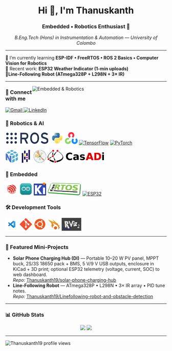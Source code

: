<!-- ===== README.md (Profile) ===== -->

<h1 align="center">Hi 👋, I'm Thanuskanth</h1>
<h3 align="center">Embedded  • Robotics Enthusiast 🤖</h3>
<p align="center"><em>B.Eng.Tech (Hons) in Instrumentation & Automation — University of Colombo</em></p>

---

🌱 I’m currently learning <strong>ESP-IDF • FreeRTOS • ROS 2 Basics • Computer Vision for Robotics</strong><br/>
🔧 Recent work: <strong>ESP32 Weather Indicator (1-min uploads) <br/>🚗Line-Following Robot (ATmega328P + L298N + 3× IR)</strong>

---

<p>
  <img align="right" src="assets/thanuskanth.gif" alt="Embedded & Robotics" width="420"/>
</p>

<h3>🔗 Connect with me</h3>
<p align="left">
  <a href="mailto:smthanu19@gmail.com" target="_blank">
    <img src="https://upload.wikimedia.org/wikipedia/commons/4/4e/Gmail_Icon.png" alt="Gmail" height="30" width="40" />
  </a>
  <a href="https://www.linkedin.com/in/thanuskanth-mahalingam-b59715386" target="_blank">
    <img src="https://raw.githubusercontent.com/rahuldkjain/github-profile-readme-generator/master/src/images/icons/Social/linked-in-alt.svg" alt="LinkedIn" height="30" width="40" />
  </a>
</p>

<h3>🤖 Robotics & AI</h3>
<p align="left">
  <a href="https://www.ros.org/" target="_blank"><img src="logos/ros_icon.png" height="40" alt="ROS"/></a>
  <a href="https://www.python.org/" target="_blank"><img src="https://raw.githubusercontent.com/devicons/devicon/master/icons/python/python-original.svg" height="40" alt="Python"/></a>
  <a href="https://opencv.org/" target="_blank"><img src="https://raw.githubusercontent.com/devicons/devicon/master/icons/opencv/opencv-original.svg" height="40" alt="OpenCV"/></a>
  <a href="https://www.tensorflow.org/" target="_blank"><img src="https://www.vectorlogo.zone/logos/tensorflow/tensorflow-icon.svg" height="40" alt="TensorFlow"/></a>
  <a href="https://pytorch.org/" target="_blank"><img src="https://upload.wikimedia.org/wikipedia/commons/1/10/PyTorch_logo_icon.svg" height="40" alt="PyTorch"/></a>
</p>
<p align="left">
  <img src="https://raw.githubusercontent.com/devicons/devicon/master/icons/numpy/numpy-original.svg" height="40" alt="NumPy"/>
  <img src="https://raw.githubusercontent.com/devicons/devicon/master/icons/pandas/pandas-original.svg" height="40" alt="Pandas"/>
  <img src="https://raw.githubusercontent.com/devicons/devicon/master/icons/matplotlib/matplotlib-original.svg" height="40" alt="Matplotlib"/>
  <a href="https://web.casadi.org/" target="_blank"><img src="logos/CasADI.png" height="40" alt="CasADi"/></a>
</p>

<h3>🧩 Embedded</h3>
<p align="left">
  <a href="https://docs.espressif.com/projects/esp-idf/en/latest/" target="_blank"><img src="logos/espidf.png" height="40" alt="ESP-IDF"/></a>
  <a href="https://www.arduino.cc/" target="_blank"><img src="logos/arduino.jpeg" height="40" alt="Arduino"/></a>
  <a href="https://www.kicad.org/" target="_blank"><img src="logos/Kicad.png" height="40" alt="KiCad"/></a>
  <a href="https://www.freertos.org/" target="_blank"><img src="logos/freeRTOS.png" height="40" alt="FreeRTOS"/></a>
  <a href="https://www.espressif.com/en/products/devkits" target="_blank"><img src="https://cdn.jsdelivr.net/gh/simple-icons/simple-icons/icons/espressif.svg" height="40" alt="ESP32"/></a>
</p>

<h3>🛠️ Development Tools</h3>
<p align="left">
  <a href="https://code.visualstudio.com/" target="_blank"><img src="logos/vscode.png" height="40" alt="VS Code"/></a>
  <a href="https://git-scm.com/" target="_blank"><img src="logos/Git_icon.png" height="40" alt="Git"/></a>
  <a href="https://ubuntu.com/" target="_blank"><img src="logos/ubuntu.png" height="40" alt="Ubuntu"/></a>
  <a href="https://gazebosim.org/" target="_blank"><img src="logos/Gazebo.png" height="40" alt="Gazebo"/></a>
  <a href="https://wiki.ros.org/rviz" target="_blank"><img src="logos/Rviz.png" height="40" alt="RViz"/></a>
</p>

---

<h3>📌 Featured Mini-Projects</h3>

- <strong>Solar Phone Charging Hub (DI)</strong> — Portable 10–20 W PV panel, MPPT buck, 2S/3S 18650 pack + BMS, 5 V/9 V USB outputs, enclosure in KiCad + 3D print; optional ESP32 telemetry (voltage, current, SOC) to web dashboard.  
  <em>Repo:</em> <a href="https://github.com/Thanuskanth19/solar-phone-charger-tracker">Thanuskanth19/solar-phone-charging-hub</a> <!-- update if different -->
- <strong>Line-Following Robot</strong> — ATmega328P • L298N • 3× IR array • PID tune notes.  
  <em>Repo:</em> <a href="https://github.com/Thanuskanth19/Linefollowing-robot-and-obstacle-detection.">Thanuskanth19/Linefollowing-robot-and-obstacle-detection</a> <!-- update if different -->

---

### 📊 GitHub Stats
<div align="center">
  <img src="https://github-readme-stats.vercel.app/api/top-langs/?username=Thanuskanth19&layout=compact&bg_color=0d1117&text_color=ffffff" />
  <img src="https://github-readme-stats.vercel.app/api?username=Thanuskanth19&show_icons=true&locale=en&bg_color=0d1117&text_color=ffffff" />
</div>

---

<p align="left">
  <img src="https://komarev.com/ghpvc/?username=Thanuskanth19&label=Profile%20views&color=0e75b6&style=flat" alt="Thanuskanth19 profile views" />
</p>

<!-- Tips:
1) If the repo link differs, change it above.
2) You can drop a small system block diagram image at /assets/solar_hub_block.png and showcase it here.
3) Ensure /logos/ icons exist or swap to CDN equivalents.
-->
